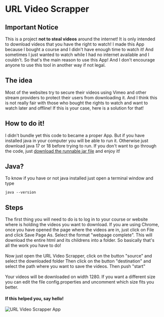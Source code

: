 # URL Video Scrapper

## Important Notice
This is a project **not to steal videos** around the internet! It is only intended to download
videos that you have the right to watch! I made this App because I bought a course and 
I didn't have enough time to watch it! And sometimes I just wanted to watch while I had
no internet available and I couldn't. So that's the main reason to use this App! 
And I don't encourage anyone to use this tool in another way if not legal.

## The idea 
Most of the websites try to secure their videos using Vimeo and other stream providers
to protect their users from downloading it. And I think this is not really fair with those
who bought the rights to watch and want to watch later and offline! If this is your case, here is a solution for that!

## How to do it!
I didn't bundle yet this code to became a proper App. But if you have installed java in your
computer you will be able to run it. Otherwise just download java 17 or 18 before trying to run.
If you don't want to go through the code, just [download the runnable jar file](https://github.com/rcastrucci/URLVideoScrapper/blob/main/Runnable%20Jar/URLScrapper.jar) and enjoy it!

## Java?
To know if you have or not java installed just open a terminal window and type

    java --version

## Steps
The first thing you will need to do is to log in to your course or website where is holding
the videos you want to download. If you are using Chrome, once you have opened the page
where the videos are in, just click on File and click Save Page As. Select the format 
"webpage complete". This will download the entire html and its childrens into a folder.
So basically that's all the work you have to do!
<br><br>
Now just open the URL Video Scrapper, click on the button "source" and select the downloaded folder 
Then click on the button "destination" and select the path where you want to save the videos. 
Then push "start"
<br><br>
Your videos will be downloaded on width 1280. If you want a different size you can edit the
file config.properties and uncomment which size fits you better.

#### **If this helped you, say hello!**

![URL Video Scrapper App](https://github.com/rcastrucci/URLVideoScrapper/blob/main/Runnable%20Jar/main_screen.png)
